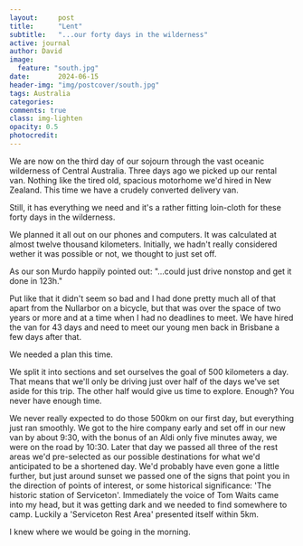 ```yaml
---
layout:     post
title:      "Lent"
subtitle:   "...our forty days in the wilderness"
active: journal
author: David
image:
  feature: "south.jpg"
date:       2024-06-15
header-img: "img/postcover/south.jpg"
tags: Australia
categories: 
comments: true
class: img-lighten 
opacity: 0.5
photocredit:
---
```


We are now on the third day of our sojourn through the vast oceanic wilderness of Central Australia. Three days ago we picked up our rental van. Nothing like the tired old, spacious motorhome we'd hired in New Zealand. This time we have a crudely converted delivery van. 

Still, it has everything we need and it's a rather fitting loin-cloth for these forty days in the wilderness.

We planned it all out on our phones and computers. It was calculated at almost twelve thousand kilometers. Initially, we hadn't really considered wether it was possible or not, we thought to just set off. 

As our son Murdo happily pointed out: "...could just drive nonstop and get it done in 123h."

Put like that it didn't seem so bad and I had done pretty much all of that apart from the Nullarbor on a bicycle, but that was over the space of two years or more and at a time when I had no deadlines to meet. We have hired the van for 43 days and need to meet our young men back in Brisbane a few days after that. 

We needed a plan this time.

We split it into sections and set ourselves the goal of 500 kilometers a day. That means that we'll only be driving just over half of the days we've set aside for this trip. The other half would give us time to explore. Enough? You never have enough time.

We never really expected to do those 500km on our first day, but everything just ran smoothly. We got to the hire company early and set off in our new van by about 9:30, with the bonus of an Aldi only five minutes away, we were on the road by 10:30. Later that day we passed all three of the rest areas we'd pre-selected as our possible destinations for what we'd anticipated to be a shortened day. We'd probably have even gone a little further, but just around sunset we passed one of the signs that point you in the direction of points of interest, or some historical significance: 'The historic station of Serviceton'. Immediately the voice of Tom Waits came into my head, but it was getting dark and we needed to find somewhere to camp. Luckily a 'Serviceton Rest Area' presented itself within 5km. 

I knew where we would be going in the morning.











